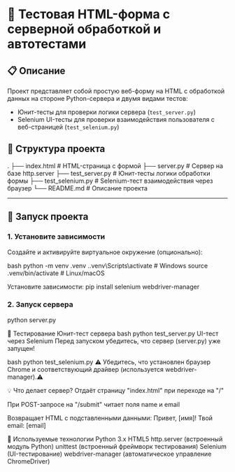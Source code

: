 # 🧪 Тестовая HTML-форма с серверной обработкой и автотестами

## 📋 Описание

Проект представляет собой простую веб-форму на HTML с обработкой данных на стороне Python-сервера и двумя видами тестов:

- Юнит-тесты для проверки логики сервера (`test_server.py`)
- Selenium UI-тесты для проверки взаимодействия пользователя с веб-страницей (`test_selenium.py`)

## 📁 Структура проекта
.
├── index.html # HTML-страница с формой
├── server.py # Сервер на базе http.server
├── test_server.py # Юнит-тесты логики обработки формы
├── test_selenium.py # Selenium-тест взаимодействия через браузер
└── README.md # Описание проекта

---

## 🚀 Запуск проекта

### 1. Установите зависимости

Создайте и активируйте виртуальное окружение (опционально):

bash
python -m venv .venv
.\.venv\Scripts\activate  # Windows
source .venv/bin/activate # Linux/macOS

Установите зависимости:
pip install selenium webdriver-manager

### 2. Запуск сервера
python server.py

🧪 Тестирование
Юнит-тест сервера
bash
python test_server.py
UI-тест через Selenium
Перед запуском убедитесь, что сервер (server.py) уже запущен!

bash
python test_selenium.py
⚠️ Убедитесь, что установлен браузер Chrome и соответствующий драйвер (используется webdriver-manager).⚠️

💡 Что делает сервер?
Отдаёт страницу "index.html" при переходе на "/"

При POST-запросе на "/submit" читает поля name и email

Возвращает HTML с подставленными данными:
Привет, [имя]! Твой email: [email]

🧰 Используемые технологии
Python 3.x
HTML5
http.server (встроенный модуль Python)
unittest (встроенный фреймворк тестирования)
Selenium (UI-тестирование)
webdriver-manager (автоматическое управление ChromeDriver)
